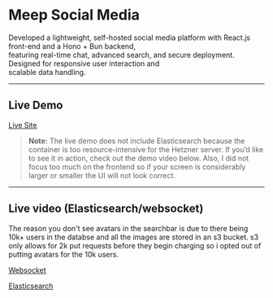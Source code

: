 # Meep Social Media

Developed a lightweight, self-hosted social media platform with React.js front-end and a Hono + Bun backend,  
featuring real-time chat, advanced search, and secure deployment. Designed for responsive user interaction and  
scalable data handling.

---

##  Live Demo
 [Live Site](https://shivalry.dev)  

> **Note:** The live demo does not include Elasticsearch because the container is too resource-intensive for the Hetzner server.
If you’d like to see it in action, check out the demo video below. Also, I did not focus too much on the frontend so if your screen is considerably larger or smaller the UI will not look correct.

---

##  Live video (Elasticsearch/websocket)

The reason you don't see avatars in the searchbar is due to there being 10k+ users in the databse and all the images are stored in an s3 bucket. s3 only allows for 2k put requests
before they begin charging so i opted out of putting avatars for the 10k users. 


[Websocket](https://github.com/user-attachments/assets/bebd9b64-8822-49a9-8db1-88575889fb06)

[Elasticsearch](https://github.com/user-attachments/assets/e9d9eefc-88fb-418d-a42c-e3dd8acae6a2)


